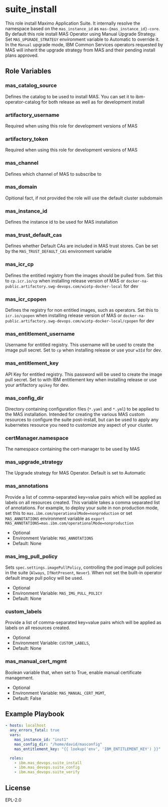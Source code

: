 suite_install
===============================================================================

This role install Maximo Application Suite. It internally resolve the namespace based on the `mas_instance_id` as `mas-{mas_instance_id}-core`. By default this role install MAS Operator using Manual Upgrade Strategy. Set `MAS_UPGRADE_STRATEGY` environment variable to Automatic to override it. In the `Manual` upgrade mode, IBM Common Services operators requested by MAS will inherit the upgrade strategy from MAS and their pending install plans approved.


Role Variables
-------------------------------------------------------------------------------
### mas_catalog_source
Defines the catalog to be used to install MAS. You can set it to ibm-operator-catalog for both release as well as for development install

### artifactory_username
Required when using this role for development versions of MAS

### artifactory_token
Required when using this role for development versions of MAS

### mas_channel
Defines which channel of MAS to subscribe to

### mas_domain
Opitional fact, if not provided the role will use the default cluster subdomain

### mas_instance_id
Defines the instance id to be used for MAS installation

### mas_trust_default_cas
Defines whether Default CAs are included in MAS trust stores. Can be set by the `MAS_TRUST_DEFAULT_CAS` environment variable

### mas_icr_cp
Defines the entitled registry from the images should be pulled from. Set this to `cp.icr.io/cp` when installing release version of MAS or `docker-na-public.artifactory.swg-devops.com/wiotp-docker-local` for dev

### mas_icr_cpopen
Defines the registry for non entitled images, such as operators. Set this to `icr.io/cpopen` when installing release version of MAS or `docker-na-public.artifactory.swg-devops.com/wiotp-docker-local/cpopen` for dev

### mas_entitlement_username
Username for entitled registry. This username will be used to create the image pull secret. Set to `cp` when installing release or use your `w3Id` for dev.

### mas_entitlement_key
API Key for entitled registry. This password will be used to create the image pull secret. Set to with IBM entitlement key when installing release or use your artifactory `apikey` for dev.

### mas_config_dir
Directory containing configuration files (`*.yaml` and `*.yml`) to be applied to the MAS installation.  Intended for creating the various MAS custom resources to configure the suite post-install, but can be used to apply any kubernetes resource you need to customize any aspect of your cluster.

### certManager.namespace
The namespace containing the cert-manager to be used by MAS

### mas_upgrade_strategy
The Upgrade strategy for MAS Operator. Default is set to Automatic

### mas_annotations
Provide a list of comma-separated key=value pairs which will be applied as labels on all resources created.  This variable takes a comma separated list of annotations. For example, to deploy your suite in non production mode, set this to `mas.ibm.com/operationalMode=nonproduction`
or set `MAS_ANNOTATIONS` environment variable as `export MAS_ANNOTATIONS=mas.ibm.com/operationalMode=nonproduction`

- Optional
- Environment Variable: `MAS_ANNOTATIONS`
- Default: None

### mas_img_pull_policy
Sets `spec.settings.imagePullPolicy`, controlling the pod image pull policies in the suite (`Always`, `IfNotPresent`, `Never`).  When not set the built-in operator default image pull policy will be used.

- Optional
- Environment Variable: `MAS_IMG_PULL_POLICY`
- Default: None

### custom_labels
Provide a list of comma-separated key=value pairs which will be applied as labels on all resources created.

- Optional
- Environment Variable: `CUSTOM_LABELS`,
- Default: None

### mas_manual_cert_mgmt
Boolean variable that, when set to True, enable manual certificate management.

- Optional
- Environment Variable: `MAS_MANUAL_CERT_MGMT`,
- Default: False


Example Playbook
-------------------------------------------------------------------------------

```yaml
- hosts: localhost
  any_errors_fatal: true
  vars:
    mas_instance_id: "inst1"
    mas_config_dir: "/home/david/masconfig"
    mas_entitlement_key: "{{ lookup('env', 'IBM_ENTITLEMENT_KEY') }}"

  roles:
    - ibm.mas_devops.suite_install
    - ibm.mas_devops.suite_config
    - ibm.mas_devops.suite_verify
```


License
-------

EPL-2.0
